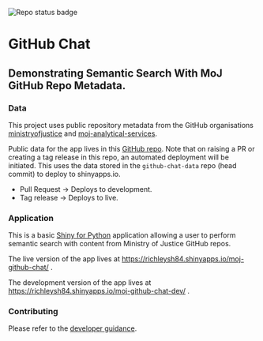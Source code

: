 <!-- Badges start -->
![Repo status badge](https://badgen.net/static/Repo%20Status/In%20Development/orange?icon=github)
<!-- Badges end -->

# GitHub Chat

## Demonstrating Semantic Search With MoJ GitHub Repo Metadata.

### Data

This project uses public repository metadata from the GitHub organisations 
[ministryofjustice](https://github.com/ministryofjustice) and
[moj-analytical-services](https://github.com/moj-analytical-services).

Public data for the app lives in this
[GitHub repo](https://github.com/ministryofjustice/github-chat-data). Note
that on raising a PR or creating a tag release in this repo, an automated
deployment will be initiated. This uses the data stored in the
`github-chat-data` repo (head commit) to deploy to shinyapps.io.

* Pull Request -> Deploys to development.
* Tag release -> Deploys to live. 

### Application

This is a basic
[Shiny for Python](https://shiny.posit.co/py/api/core/ui.chat_ui.html)
application allowing a user to perform semantic search with content from
Ministry of Justice GitHub repos.

The live version of the app lives at https://richleysh84.shinyapps.io/moj-github-chat/ .

The development version of the app lives at https://richleysh84.shinyapps.io/moj-github-chat-dev/ .

### Contributing

Please refer to the [developer guidance](./CONTRIBUTING.md).
